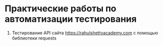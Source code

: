 # Практические работы по автоматизации тестирования

1. Тестирование API сайта https://rahulshettyacademy.com с помощью библиотеки requests
